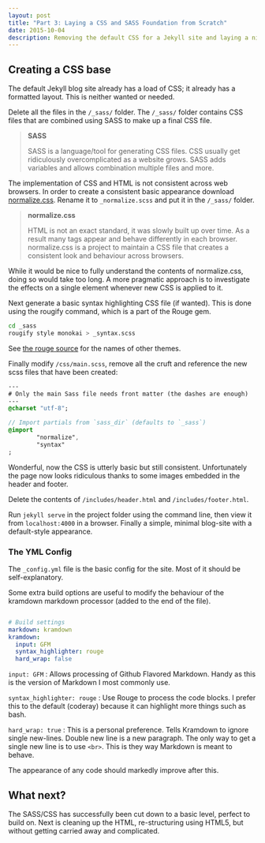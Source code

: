 ```yaml
---
layout: post
title: "Part 3: Laying a CSS and SASS Foundation from Scratch"
date: 2015-10-04
description: Removing the default CSS for a Jekyll site and laying a nice SASS foundation for building on.
---
```


## Creating a CSS base

The default Jekyll blog site already has a load of CSS; it already has a formatted layout.
This is neither wanted or needed.

Delete all the files in the `/_sass/` folder.
The `/_sass/` folder contains CSS files that are combined using SASS to make up a final CSS file.

> __SASS__
> 
> SASS is a language/tool for generating CSS files.
> CSS usually get ridiculously overcomplicated as a website grows.
> SASS adds variables and allows combination multiple files and more.
> 

The implementation of CSS and HTML is not consistent across web browsers.
In order to create a consistent basic appearance download [normalize.css](https://github.com/necolas/normalize.css/). Rename it to `_normalize.scss` and put it in the `/_sass/` folder.

> __normalize.css__
>
> HTML is not an exact standard, it was slowly built up over time. 
> As a result many tags appear and behave differently in each browser.
> normalize.css is a project to maintain a CSS file that creates a consistent look and behaviour across browsers.

While it would be nice to fully understand the contents of normalize.css, doing so would take too long. A more pragmatic approach is to investigate the effects on a single element whenever new CSS is applied to it.

Next generate a basic syntax highlighting CSS file (if wanted). This is done using the rougify command, which is a part of the Rouge gem.

```bash
cd _sass
rougify style monokai > _syntax.scss
```

See [the rouge source](https://github.com/jneen/rouge/tree/master/lib/rouge/themes) for the names of other themes.

Finally modify `/css/main.scss`, remove all the cruft and reference the new scss files that have been created:

```sass
---
# Only the main Sass file needs front matter (the dashes are enough)
---
@charset "utf-8";

// Import partials from `sass_dir` (defaults to `_sass`)
@import
        "normalize",
        "syntax"
;
```

Wonderful, now the CSS is utterly basic but still consistent.
Unfortunately the page now looks ridiculous thanks to some images embedded in the header and footer.

Delete the contents of `/includes/header.html` and `/includes/footer.html`.

Run `jekyll serve` in the project folder using the command line, then view it from `localhost:4000` in a browser.
Finally a simple, minimal blog-site with a default-style appearance.


### The YML Config

The `_config.yml` file is the basic config for the site. Most of it should be self-explanatory.

Some extra build options are useful to modify the behaviour of the kramdown markdown processor (added to the end of the file). 

```yaml

# Build settings
markdown: kramdown
kramdown:
  input: GFM
  syntax_highlighter: rouge
  hard_wrap: false
```

`input: GFM` 
: Allows processing of Github Flavored Markdown. Handy as this is the version of Markdown I most commonly use.

`syntax_highlighter: rouge` 
: Use Rouge to process the code blocks. I prefer this to the default (coderay) because it can highlight more things such as bash.

`hard_wrap: true` 
: This is a personal preference. Tells Kramdown to ignore single new-lines. 
Double new line is a new paragraph.
The only way to get a single new line is to use `<br>`.
This is they way Markdown is meant to behave.

The appearance of any code should markedly improve after this.

## What next?

The SASS/CSS has successfully been cut down to a basic level, perfect to build on.
Next is cleaning up the HTML, re-structuring using HTML5, but without getting carried away and complicated.